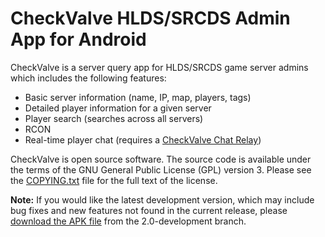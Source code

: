 # CheckValve HLDS/SRCDS Admin App for Android

CheckValve is a server query app for HLDS/SRCDS game server admins which includes the following features:

- Basic server information (name, IP, map, players, tags)
- Detailed player information for a given server
- Player search (searches across all servers)
- RCON
- Real-time player chat (requires a [CheckValve Chat Relay](https://github.com/daparker/checkvalve-chat-relay))

CheckValve is open source software.  The source code is available under the terms of the GNU General Public License (GPL) version 3.  Please see the [COPYING.txt](https://github.com/daparker/checkvalve/blob/master/src/com/dparker/apps/checkvalve/COPYING.txt) file for the full text of the license.

**Note:** If you would like the latest development version, which may include bug fixes and new features not found in the current release, please [download the APK file](https://github.com/daparker/checkvalve/blob/2.0-development/bin/CheckValve-2.0-dev.apk) from the 2.0-development branch.

